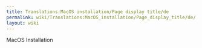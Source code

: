 ```yaml
---
title: Translations:MacOS installation/Page display title/de
permalink: wiki/Translations:MacOS_installation/Page_display_title/de/
layout: wiki
---
```


MacOS Installation

